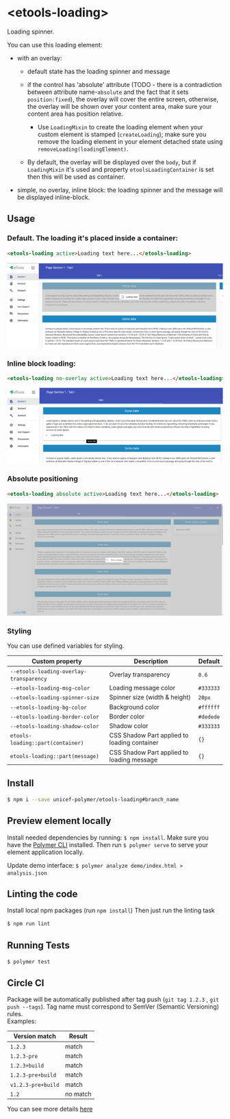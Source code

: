 # \<etools-loading\>

Loading spinner.

You can use this loading element:

- with an overlay:

  - default state has the loading spinner and message

  - if the control has 'absolute' attribute (TODO - there is a contradiction between attribute name-`absolute` and the fact that it sets `position:fixed`), the overlay will cover the entire screen, otherwise, the overlay will be shown over your content area,
    make sure your content area has position relative.

    - Use `LoadingMixin` to create the loading element when your custom element is stamped (`createLoading`);
      make sure you remove the loading element in your element detached state using `removeLoading(loadingElement)`.

  - By default, the overlay will be displayed over the `body`, but if `LoadingMixin` it's used and property `etoolsLoadingContainer` is set
    then this will be used as container.

- simple, no overlay, inline block: the loading spinner and the message will be displayed inline-block.

## Usage

### Default. The loading it's placed inside a container:

```html
<etools-loading active>Loading text here...</etools-loading>
```

![Loading inside a container](img/etools-loading-contained.png)

### Inline block loading:

```html
<etools-loading no-overlay active>Loading text here...</etools-loading>
```

![Loading inside a container](img/etools-loading-inline-block-position.png)

### Absolute positioning

```html
<etools-loading absolute active>Loading text here...</etools-loading>
```

![Loading inside a container](img/etools-loading-absolute-position.png)

### Styling

You can use defined variables for styling.

| Custom property                         | Description                                   | Default   |
| --------------------------------------- | --------------------------------------------- | --------- |
| `--etools-loading-overlay-transparency` | Overlay transparency                          | `0.6`     |
| `--etools-loading-msg-color`            | Loading message color                         | `#333333` |
| `--etools-loading-spinner-size`         | Spinner size (width & height)                 | `20px`    |
| `--etools-loading-bg-color`             | Background color                              | `#ffffff` |
| `--etools-loading-border-color`         | Border color                                  | `#dedede` |
| `--etools-loading-shadow-color`         | Shadow color                                  | `#333333` |
| `etools-loading::part(container)`       | CSS Shadow Part applied to loading container  | `{}`      |
| `etools-loading::part(message)`         | CSS Shadow Part applied to loading message    | `{}`      |

## Install

```bash
$ npm i --save unicef-polymer/etools-loading#branch_name
```

## Preview element locally

Install needed dependencies by running: `$ npm install`.
Make sure you have the [Polymer CLI](https://www.npmjs.com/package/polymer-cli) installed. Then run `$ polymer serve` to serve your element application locally.

Update demo interface: `$ polymer analyze demo/index.html > analysis.json`

## Linting the code

Install local npm packages (run `npm install`)
Then just run the linting task

```bash
$ npm run lint
```

## Running Tests

```
$ polymer test
```

## Circle CI

Package will be automatically published after tag push (`git tag 1.2.3` , `git push --tags`). Tag name must correspond to SemVer (Semantic Versioning) rules.  
Examples:

| Version match      | Result   |
| ------------------ | -------- |
| `1.2.3`            | match    |
| `1.2.3-pre`        | match    |
| `1.2.3+build`      | match    |
| `1.2.3-pre+build`  | match    |
| `v1.2.3-pre+build` | match    |
| `1.2`              | no match |

You can see more details [here](https://rgxdb.com/r/40OZ1HN5)
